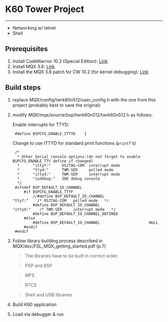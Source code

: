# K60 Tower Project
---

* Networking w/ telnet
* Shell

## Prerequisites

1. Install CodeWarrior 10.2 (Special Edition): [Link](http://cache.freescale.com/lgfiles/devsuites/MCU/CW_MCU_v10.2_SE.exe?fpsp=1)
2. Install MQX 3.8: [Link](https://www.freescale.com/webapp/Download?colCode=FSLMQXOS_3_8_0&prodCode=MQX&appType=license&location=null&fpsp=1&Parent_nodeId=1228773250613737641153&Parent_pageType=product)
3. Install the MQX 3.8 patch for CW 10.2 (for kernel debugging): [Link](http://cache.freescale.com/files/microcontrollers/software/app_software/application_development_framework/MQX_3.8_INST_CW_MCU_10.2_UP_v1.0.0_SP.zip?fpsp=1)

## Build steps

1. replace $MQX$/config/twrk60n512/user_config.h with the one from this project (probably best to save the original)
2. modify $MQX$/mqx/source/bsp/twrk60n512/twrk60n512.h as follows:

    Enable interrupts for TTYD:

        #define BSPCFG_ENABLE_ITTYD    1
        
    Change to use ITTYD for standard print functions (`printf`'s)

        /*
         * Other Serial console options:(do not forget to enable BSPCFG_ENABLE_TTY define if changed)
         *      "ittyf:"     OSJTAG-COM  interrupt mode
         *      "ttyd:"      TWR-SER     polled mode
         *      "ittyd:"     TWR-SER     interrupt mode
         *      "iodebug:"   IDE debug console
         */
        #ifndef BSP_DEFAULT_IO_CHANNEL
            #if BSPCFG_ENABLE_TTYF
                //#define BSP_DEFAULT_IO_CHANNEL                    "ttyf:"    /* OSJTAG-COM   polled mode   */
                #define BSP_DEFAULT_IO_CHANNEL                      "ittyd:"    /* TWR-SER     interrupt mode   */
                #define BSP_DEFAULT_IO_CHANNEL_DEFINED
            #else
                #define BSP_DEFAULT_IO_CHANNEL                      NULL
            #endif
        #endif
3. Follow library building process described in $MQX$/doc/FSL_MQX_getting_started.pdf (p.7)
    > The libraries have to be built in correct order:

    > PSP and BSP 

    > MFS  

    > RTCS 

    > Shell and USB libraries 
4. Build K60 application
5. Load via debugger & run